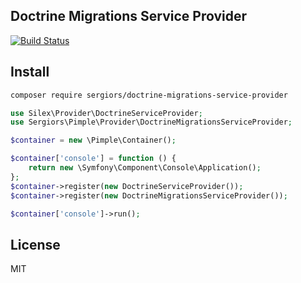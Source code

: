 Doctrine Migrations Service Provider
------------------------------------
[![Build Status](https://travis-ci.org/sergiors/doctrine-migrations-service-provider.svg?branch=master)](https://travis-ci.org/sergiors/doctrine-migrations-service-provider)

Install
-------
```bash
composer require sergiors/doctrine-migrations-service-provider
```

```php
use Silex\Provider\DoctrineServiceProvider;
use Sergiors\Pimple\Provider\DoctrineMigrationsServiceProvider;

$container = new \Pimple\Container();

$container['console'] = function () {
    return new \Symfony\Component\Console\Application();
};
$container->register(new DoctrineServiceProvider());
$container->register(new DoctrineMigrationsServiceProvider());

$container['console']->run();
```

License
-------
MIT
